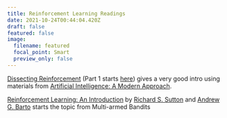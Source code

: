 ```yaml
---
title: Reinforcement Learning Readings
date: 2021-10-24T00:44:04.420Z
draft: false
featured: false
image:
  filename: featured
  focal_point: Smart
  preview_only: false
---
```

[Dissecting Reinforcement](https://github.com/mpatacchiola/dissecting-reinforcement-learnin) (Part 1 starts [here](https://mpatacchiola.github.io/blog/2016/12/09/dissecting-reinforcement-learning.html)) gives a very good intro using materials from [Artificial Intelligence: A Modern Approach](http://aima.cs.berkeley.edu/). 

[Reinforcement Learning: An Introduction](http://incompleteideas.net/book/the-book-2nd.html) by [Richard S. Sutton](http://incompleteideas.net/index.html) and [Andrew G. Barto](http://www-anw.cs.umass.edu/~barto/) starts the topic from Multi-armed Bandits